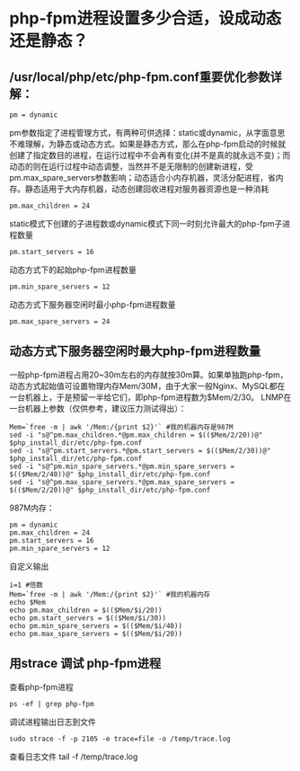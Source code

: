 # php-fpm进程设置多少合适，设成动态还是静态？

## /usr/local/php/etc/php-fpm.conf重要优化参数详解：

```pm = dynamic```

pm参数指定了进程管理方式，有两种可供选择：static或dynamic，从字面意思不难理解，为静态或动态方式。如果是静态方式，那么在php-fpm启动的时候就创建了指定数目的进程，在运行过程中不会再有变化(并不是真的就永远不变)；而动态的则在运行过程中动态调整，当然并不是无限制的创建新进程，受pm.max_spare_servers参数影响；动态适合小内存机器，灵活分配进程，省内存。静态适用于大内存机器，动态创建回收进程对服务器资源也是一种消耗

```pm.max_children = 24```

static模式下创建的子进程数或dynamic模式下同一时刻允许最大的php-fpm子进程数量

```pm.start_servers = 16```

动态方式下的起始php-fpm进程数量

```pm.min_spare_servers = 12```

动态方式下服务器空闲时最小php-fpm进程数量

```pm.max_spare_servers = 24```

## 动态方式下服务器空闲时最大php-fpm进程数量

一般php-fpm进程占用20~30m左右的内存就按30m算。如果单独跑php-fpm，动态方式起始值可设置物理内存Mem/30M，由于大家一般Nginx、MySQL都在一台机器上，于是预留一半给它们，即php-fpm进程数为$Mem/2/30。
LNMP在一台机器上参数（仅供参考，建议压力测试得出）：

```
Mem=`free -m | awk '/Mem:/{print $2}'` #我的机器内存是987M
sed -i "s@^pm.max_children.*@pm.max_children = $(($Mem/2/20))@" $php_install_dir/etc/php-fpm.conf
sed -i "s@^pm.start_servers.*@pm.start_servers = $(($Mem/2/30))@" $php_install_dir/etc/php-fpm.conf
sed -i "s@^pm.min_spare_servers.*@pm.min_spare_servers = $(($Mem/2/40))@" $php_install_dir/etc/php-fpm.conf
sed -i "s@^pm.max_spare_servers.*@pm.max_spare_servers = $(($Mem/2/20))@" $php_install_dir/etc/php-fpm.conf
```

987M内存：
```
pm = dynamic
pm.max_children = 24
pm.start_servers = 16
pm.min_spare_servers = 12
```

自定义输出
```
i=1 #倍数
Mem=`free -m | awk '/Mem:/{print $2}'` #我的机器内存
echo $Mem
echo pm.max_children = $(($Mem/$i/20))
echo pm.start_servers = $(($Mem/$i/30))
echo pm.min_spare_servers = $(($Mem/$i/40))
echo pm.max_spare_servers = $(($Mem/$i/20))
```

## 用strace 调试 php-fpm进程

查看php-fpm进程
```
ps -ef | grep php-fpm
```

调试进程输出日志到文件
```
sudo strace -f -p 2105 -e trace=file -o /temp/trace.log
```

查看日志文件
tail -f /temp/trace.log
